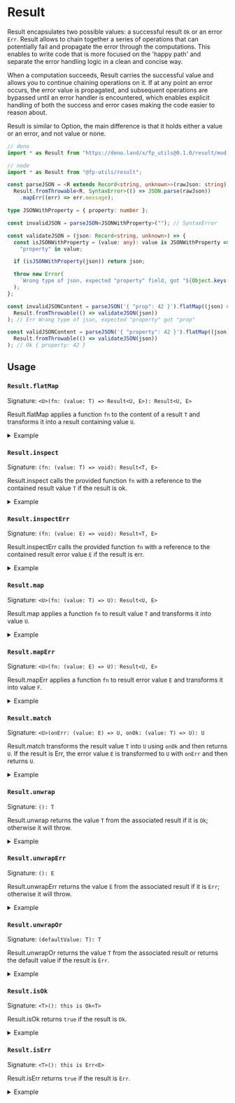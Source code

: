 # Result

Result encapsulates two possible values: a successful result `Ok` or an error
`Err`. Result allows to chain together a series of operations that can
potentially fail and propagate the error through the computations. This enables
to write code that is more focused on the 'happy path' and separate the error
handling logic in a clean and concise way.

When a computation succeeds, Result carries the successful value and allows you
to continue chaining operations on it. If at any point an error occurs, the
error value is propagated, and subsequent operations are bypassed until an error
handler is encountered, which enables explicit handling of both the success and
error cases making the code easier to reason about.

Result is similar to Option, the main difference is that it holds either a value
or an error, and not value or none.

```ts
// deno
import * as Result from "https://deno.land/x/fp_utils@0.1.0/result/mod.ts";

// node
import * as Result from "@fp-utils/result";

const parseJSON = <R extends Record<string, unknown>>(rawJson: string) =>
  Result.fromThrowable<R, SyntaxError>(() => JSON.parse(rawJson))
    .mapErr((err) => err.message);

type JSONWithProperty = { property: number };

const invalidJSON = parseJSON<JSONWithProperty>(""); // SyntaxError

const validateJSON = (json: Record<string, unknown>) => {
  const isJSONWithProperty = (value: any): value is JSONWithProperty =>
    "property" in value;

  if (isJSONWithProperty(json)) return json;

  throw new Error(
    `Wrong type of json, expected "property" field, got "${Object.keys(json)}"`,
  );
};

const invalidJSONContent = parseJSON('{ "prop": 42 }').flatMap((json) =>
  Result.fromThrowable(() => validateJSON(json))
); // Err Wrong type of json, expected "property" got "prop"

const validJSONContent = parseJSON('{ "property": 42 }').flatMap((json) =>
  Result.fromThrowable(() => validateJSON(json))
); // Ok { property: 42 }
```

## Usage

### `Result.flatMap`

Signature: `<U>(fn: (value: T) => Result<U, E>): Result<U, E>`

Result.flatMap applies a function `fn` to the content of a result `T` and
transforms it into a result containing value `U`.

<details>
<summary>Example</summary>

```ts
type TryParse = (input: string) => Result.Type<number, string>;

const tryParse: TryParse = (input: string) => {
  const value = parseInt(input);
  return isNaN(value) ? Result.err("could not parse") : Result.ok(value);
};

Result.err("message")
  .flatMap(tryParse); // Evaluates to Err "message"

Result.ok("42")
  .flatMap(tryParse); // Evaluates to Ok 42

Result.ok("Forty-two")
  .flatMap(tryParse); // Evaluates to Err "could not parse"
```

</details>

### `Result.inspect`

Signature: `(fn: (value: T) => void): Result<T, E>`

Result.inspect calls the provided function `fn` with a reference to the
contained result value `T` if the result is ok.

<details>
  <summary>Example</summary>

```ts
Result.err(42)
  .inspect((x) => console.log(x * 2)); // Prints nothing

Result.ok(42)
  .inspect((x) => console.log(x * 2)); // Evaluates to 84
```

</details>

### `Result.inspectErr`

Signature: `(fn: (value: E) => void): Result<T, E>`

Result.inspectErr calls the provided function `fn` with a reference to the
contained result error value `E` if the result is err.

<details>
  <summary>Example</summary>

```ts
Result.err(42)
  .inspectErr((x) => console.log(x * 2)); // Evaluates to 84

Result.ok(42)
  .inspectErr((x) => console.log(x * 2)); // Prints nothing
```

</details>

### `Result.map`

Signature: `<U>(fn: (value: T) => U): Result<U, E>`

Result.map applies a function `fn` to result value `T` and transforms it into
value `U`.

<details>
  <summary>Example</summary>

```ts
Result.err(42)
  .map((x) => x * 2); // Evaluates to Err 42

Result.ok(42)
  .map((x) => x * 2); // Evaluates to Ok 84
```

</details>

### `Result.mapErr`

Signature: `<U>(fn: (value: E) => U): Result<U, E>`

Result.mapErr applies a function `fn` to result error value `E` and transforms
it into value `F`.

<details>
  <summary>Example</summary>

```ts
Result.err(42)
  .mapErr((x) => x * 2); // Evaluates to Err 84

Result.ok(42)
  .mapErr((x) => x * 2); // Evaluates to Ok 42
```

</details>

### `Result.match`

Signature: `<U>(onErr: (value: E) => U, onOk: (value: T) => U): U`

Result.match transforms the result value `T` into `U` using `onOk` and then
returns `U`. If the result is Err, the error value `E` is transformed to `U`
with `onErr` and then returns `U`.

<details>
  <summary>Example</summary>

```ts
Result.err(42)
  .match((err) => err + 10, (x) => x * 2); // Evaluates to 52

Result.ok(42)
  .match((err) => err + 10, (x) => x * 2); // Evaluates to 84
```

</details>

### `Result.unwrap`

Signature: `(): T`

Result.unwrap returns the value `T` from the associated result if it is `Ok`;
otherwise it will throw.

<details>
  <summary>Example</summary>

```ts
Result.ok(42).unwrap(); // Evaluates to 42

Result.err(42).unwrap(); // Throws an exception!
```

</details>

### `Result.unwrapErr`

Signature: `(): E`

Result.unwrapErr returns the value `E` from the associated result if it is
`Err`; otherwise it will throw.

<details>
  <summary>Example</summary>

```ts
Result.ok(42).unwrapErr(); // Throws an exception!

Result.err(42).unwrapErr(); // Evaluates to 42
```

</details>

### `Result.unwrapOr`

Signature: `(defaultValue: T): T`

Result.unwrapOr returns the value `T` from the associated result or returns the
default value if the result is `Err`.

<details>
  <summary>Example</summary>

```ts
Result.ok(42).unwrapOr(99); // Evaluates to 42

Result.err(42).unwrapOr(99); // Evaluates to 99
```

</details>

### `Result.isOk`

Signature: `<T>(): this is Ok<T>`

Result.isOk returns `true` if the result is `Ok`.

<details>
  <summary>Example</summary>

```ts
Result.err(42).isOk(); // Evaluates to false

Result.ok(42).isOk(); // Evaluates to true
```

</details>

### `Result.isErr`

Signature: `<T>(): this is Err<E>`

Result.isErr returns `true` if the result is `Err`.

<details>
  <summary>Example</summary>

```ts
Result.err(42).isErr(); // Evaluates to true

Result.ok(42).isErr(); // Evaluates to false
```

</details>
